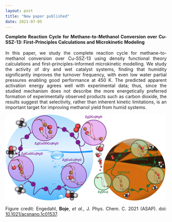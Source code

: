 ```yaml
---
layout: post
title: "New paper published"
date: 2021-07-05
---
```


<p align="justify">
  <strong>Complete Reaction Cycle for Methane-to-Methanol Conversion over Cu-SSZ-13: First-Principles Calculations and Microkinetic Modeling</strong>
  <br/>
  <br/>  
  In this paper, we study the complete reaction cycle for methane-to-methanol conversion over Cu-SSZ-13 
  using density functional theory calculations and first-principles-informed microkinetic modelling. 
  We study the activity of dry and wet catalyst systems, finding that humidity significantly improves the 
  turnover frequency, with even low water partial pressures enabling good performance at 450 K. 
  The predicted apparent activation energy agrees well with experimental data; thus, since the studied mechanism 
  does not describe the more energetically preferred formation of experimentally observed products such as 
  carbon dioxide, the results suggest that selectivity, rather than inherent kinetic limitations, 
  is an important target for improving methanol yield from humid systems.
</p>

<img src="/images/JPCC_DMTM.jpeg" width="500"/>

<p align="justify">
  Figure credit: Engedahl, <strong>Boje</strong>, <em>et al.</em>, J. Phys. Chem. C. 2021 (ASAP). doi: <a href="https://doi.org/10.1021/acs.jpcc.1c04062">
    10.1021/acsnano.1c01537</a>.
</p>

<p>
  <br/>
  <br/>
</p>
